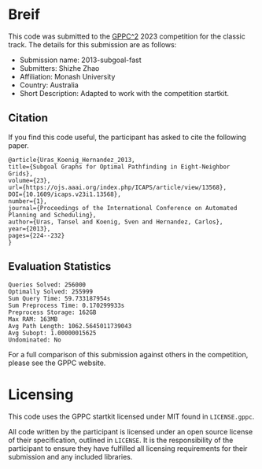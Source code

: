 # Breif

This code was submitted to the [GPPC^2](https://gppc.search-conference.org/) 2023 competition for the classic track.
The details for this submission are as follows:
- Submission name: 2013-subgoal-fast
- Submitters: Shizhe Zhao
- Affiliation: Monash University
- Country: Australia
- Short Description: Adapted to work with the competition startkit.

## Citation

If you find this code useful, the participant has asked to cite the following paper.

	@article{Uras_Koenig_Hernandez_2013,
	title={Subgoal Graphs for Optimal Pathfinding in Eight-Neighbor Grids},
	volume={23},
	url={https://ojs.aaai.org/index.php/ICAPS/article/view/13568},
	DOI={10.1609/icaps.v23i1.13568},
	number={1},
	journal={Proceedings of the International Conference on Automated Planning and Scheduling},
	author={Uras, Tansel and Koenig, Sven and Hernandez, Carlos},
	year={2013},
	pages={224--232}
	}

## Evaluation Statistics

	Queries Solved: 256000
	Optimally Solved: 255999
	Sum Query Time: 59.733187954s
	Sum Preprocess Time: 0.170299933s
	Preprocess Storage: 162GB
	Max RAM: 163MB
	Avg Path Length: 1062.5645011739043
	Avg Subopt: 1.00000015625
	Undominated: No

For a full comparison of this submission against others in the competition, please see the GPPC website.

# Licensing

This code uses the GPPC startkit licensed under MIT found in `LICENSE.gppc`.

All code written by the participant is licensed under an open source license of their specification, outlined in `LICENSE`.
It is the responsibility of the participant to ensure they have fulfilled all licensing requirements for their submission and any included libraries.
